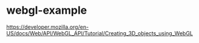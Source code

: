 # webgl-example
 
https://developer.mozilla.org/en-US/docs/Web/API/WebGL_API/Tutorial/Creating_3D_objects_using_WebGL